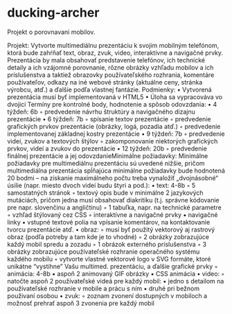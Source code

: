 ducking-archer
==============

Projekt o porovnavani mobilov.

Projekt:
Vytvorte multimediálnu prezentáciu k svojim mobilným telefónom, ktorá bude zahŕňať text, obraz,
zvuk, video, interaktívne a navigačné prvky. Prezentácia by mala obsahovať predstavenie telefónov,
ich  technické  detaily  a  ich  vzájomné  porovnanie,  rôzne  obrázky  vzhľadu  mobilov  a  ich
príslušenstva a taktiež obrazovky používateľského rozhrania, komentáre používateľov, odkazy na
iné webové stránky (aktuálne ceny, stránka výrobcu, atď.) a ďalšie podľa vlastnej fantázie.
Podmienky:
• Vytvorená prezentácia musí byť implementovaná v HTML5
• Úloha sa vypracováva vo dvojici
Termíny pre kontrolné body, hodnotenie a spôsob odovzdania:
• 4 týždeň: 6b
◦ predvedenie návrhu štruktúry a navigačného dizajnu prezentácie 
• 6 týždeň: 7b
◦ spísanie textov prezentácie
◦ predvedenie grafických prvkov prezentácie (obrázky, logá, pozadia atď.)
◦ predvedenie implementovanej základnej kostry prezentácie
• 9 týždeň: 7b
◦ predvedenie videí, zvukov a textových štýlov
◦ zakomponovanie niektorých grafických prvkov, videí a zvukov do prezentácie
• 12 týždeň: 20b
◦ predvedenie finálnej prezentácie a jej odovzdanieMinimálne požiadavky:
Minimálne požiadavky pre multimediálnu prezentáciu sú uvedené nižšie, pričom multimediálna
prezentácia spĺňajúca minimálne požiadavky bude hodnotená 20 bodmi – na získanie maximálneho
počtu treba vynaložiť „dvojnásobné“ úsilie (napr. miesto dvoch videí budu štyri a pod.):
• text: 4-8b
◦ 5 samostatných stránok
◦ textový opis bude v minimálne 2 jazykových mutáciách, pričom jedna musí obsahovať
diakritiku (t.j. správne kódovanie pre napr. slovenčinu a angličtinu)
◦ 1 tabuľka, napr. na technické parametre
◦ vzhľad štýlovaný cez CSS
◦ interaktívne a navigačné prvky 
▪ navigačné linky
▪ vstupné textové polia na vpísanie komentárov, na kontaktovanie tvorcu prezentácie
atď.
• obraz: 
◦ musí byť použitý vektorový aj rastrový obraz (podľa potreby a tam kde je to vhodné)
◦ 2 obrázky zobrazujúce každý mobil spredu a zozadu
◦ 1 obrázok externého príslušenstva
◦ 3 obrázky zobrazujúce používateľské rozhranie operačného systému každého mobilu
◦ vytvorte  vlastné  vektorové  logo  v  SVG  formáte,  ktoré  unikátne  “vystihne”  Vašu
multimed. prezentáciu, a ďalšie grafické prvky 
◦ animácia: 4-8b
▪ aspoň 2 animovaný GIF obrázky
▪ CSS animácia
• video: 
◦ natočte aspoň 2 používateľské videá pre každý mobil: 
▪ jedno s detailom na používateľské rozhranie v mobile a prácu s ním
▪ druhé pri bežnom použivaní osobou
• zvuk: 
◦ zoznam zvonení dostupných v mobiloch a možnosť prehrať aspoň 3 zvonenia pre každý
mobil